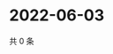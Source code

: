 # 2022-06-03

共 0 条

<!-- BEGIN WEIBO -->
<!-- 最后更新时间 Fri Jun 03 2022 21:24:44 GMT+0800 (China Standard Time) -->

<!-- END WEIBO -->
